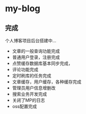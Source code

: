 # my-blog
## 完成
个人博客项目后台搭建中...

- 文章的一般查询功能完成
- 普通用户登录，注册完成
- 点赞缓存数据库基本同步完成，
- 评论功能完成
- 定时刷库的任务完成
- 文章缓存，用户缓存，各种缓存完成
- 管理员用户信息增删改
- 搜索业务开发完成
- 关闭了MP的日志
- oss配置完成

